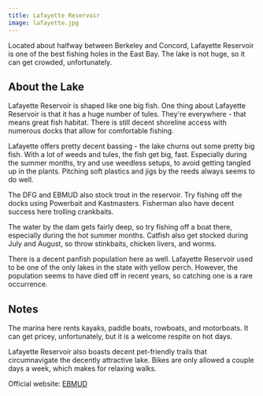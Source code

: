 ```yaml
---
title: Lafayette Reservoir
image: lafayette.jpg
---
```

Located about halfway between Berkeley and Concord, Lafayette Reservoir is one of the best fishing holes in the East Bay. The lake is not huge, so it can get crowded, unfortunately.


## About the Lake

Lafayette Reservoir is shaped like one big fish. One thing about Lafayette Reservoir is that it has a huge number of tules. They're everywhere - that means great fish habitat. There is still decent shoreline access with numerous docks that allow for comfortable fishing.

Lafayette offers pretty decent bassing - the lake churns out some pretty big fish. With a lot of weeds and tules, the fish get big, fast. Especially during the summer months, try and use weedless setups, to avoid getting tangled up in the plants. Pitching soft plastics and jigs by the reeds always seems to do well.

The DFG and EBMUD also stock trout in the reservoir. Try fishing off the docks using Powerbait and Kastmasters. Fisherman also have decent success here trolling crankbaits.

The water by the dam gets fairly deep, so try fishing off a boat there, especially during the hot summer months. Catfish also get stocked during July and August, so throw
stinkbaits, chicken livers, and worms.

There is a decent panfish population here as well. Lafayette Reservoir used to be one of the only lakes in the state with yellow perch. However, the population
seems to have died off in recent years, so catching one is a rare occurrence.

## Notes

The marina here rents kayaks, paddle boats, rowboats, and motorboats. It can get pricey, unfortunately, but it is a welcome respite on hot days.

Lafayette Reservoir also boasts decent pet-friendly trails that circumnavigate the decently attractive lake. 
Bikes are only allowed a couple days a week, which makes for relaxing walks.

Official website: [EBMUD](http://www.ebmud.com/recreation/east-bay/lafayette-reservoir/)